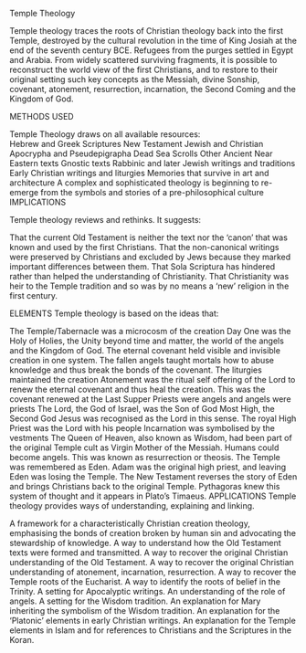 Temple Theology
 	 	 	 	 
Temple theology traces the roots of Christian theology back into the first Temple, destroyed by the cultural revolution in the time of King Josiah at the end of the seventh century BCE. Refugees from the purges settled in Egypt and Arabia. From widely scattered surviving fragments, it is possible to reconstruct the world view of the first Christians, and to restore to their original setting such key concepts as the Messiah, divine Sonship, covenant, atonement, resurrection, incarnation, the Second Coming and the Kingdom of God.
 	 
METHODS USED

Temple Theology draws on all available resources:  
Hebrew and Greek Scriptures
New Testament
Jewish and Christian Apocrypha and Pseudepigrapha
Dead Sea Scrolls
Other Ancient Near Eastern texts
Gnostic texts
Rabbinic and later Jewish writings and traditions
Early Christian writings and liturgies
Memories that survive in art and architecture 
A complex and sophisticated theology is beginning to re-emerge from the symbols and stories of a pre-philosophical culture	 	
IMPLICATIONS

Temple theology reviews and rethinks. It suggests:

That the current Old Testament is neither the text nor the ‘canon’ that was known and used by the first Christians. 
That the non-canonical writings were preserved by Christians and excluded by Jews because they marked important differences between them. 
That Sola Scriptura has hindered rather than helped the understanding of Christianity.
That Christianity was heir to the Temple tradition and so was by no means a ‘new’ religion in the first century.
 	 	 
ELEMENTS
Temple theology is based on the ideas that: 

The Temple/Tabernacle was a microcosm of the creation
Day One was the Holy of Holies, the Unity beyond time and matter, the world of the angels and the Kingdom of God.
The eternal covenant held visible and invisible creation in one system.
The fallen angels taught mortals how to abuse knowledge and thus break the bonds of the covenant.
The liturgies maintained the creation
Atonement was the ritual self offering of the Lord to renew the eternal covenant  and thus heal the creation. This was the covenant renewed at the Last Supper
Priests were angels and angels were priests
The Lord, the God of Israel, was the Son of God Most High, the Second God
Jesus was recognised as the Lord in this sense.
The royal High Priest was the Lord with his people
Incarnation was symbolised by the vestments
The Queen of Heaven, also known as Wisdom, had been part of the original Temple cult as Virgin Mother of the Messiah. 
Humans could become angels. This was known as resurrection or theosis. 
The Temple was remembered as Eden.
Adam was the original high priest, and leaving Eden was losing the Temple.
The New Testament reverses the story of Eden and brings Christians back to the original Temple.
Pythagoras knew this system of thought and it appears in Plato’s Timaeus.
 	APPLICATIONS
Temple theology provides ways of understanding, explaining and linking.

A framework for a characteristically Christian creation theology, emphasising the bonds of creation broken by human sin and advocating the stewardship of knowledge.
A way to understand how the Old Testament texts were formed and transmitted.
A way to recover the original Christian understanding of the Old Testament.
A way to recover the original Christian understanding of atonement, incarnation, resurrection.
A way to recover the Temple roots of the Eucharist.
A way to identify the roots of belief in the Trinity.
A setting for Apocalyptic writings.
An understanding of the role of angels.
A setting for the Wisdom tradition.
An explanation for Mary inheriting the symbolism of the Wisdom tradition.
An explanation for the ‘Platonic’ elements in early Christian writings.
An explanation for the Temple elements in Islam and for references to Christians and the Scriptures in the Koran. 
